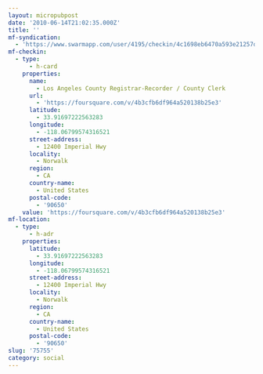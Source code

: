 ```yaml
---
layout: micropubpost
date: '2010-06-14T21:02:35.000Z'
title: ''
mf-syndication:
  - 'https://www.swarmapp.com/user/4195/checkin/4c1698eb6470a593e21257d2'
mf-checkin:
  - type:
      - h-card
    properties:
      name:
        - Los Angeles County Registrar-Recorder / County Clerk
      url:
        - 'https://foursquare.com/v/4b3cfb6df964a520138b25e3'
      latitude:
        - 33.91697222563283
      longitude:
        - -118.06799574316521
      street-address:
        - 12400 Imperial Hwy
      locality:
        - Norwalk
      region:
        - CA
      country-name:
        - United States
      postal-code:
        - '90650'
    value: 'https://foursquare.com/v/4b3cfb6df964a520138b25e3'
mf-location:
  - type:
      - h-adr
    properties:
      latitude:
        - 33.91697222563283
      longitude:
        - -118.06799574316521
      street-address:
        - 12400 Imperial Hwy
      locality:
        - Norwalk
      region:
        - CA
      country-name:
        - United States
      postal-code:
        - '90650'
slug: '75755'
category: social
---
```

